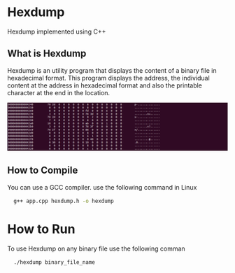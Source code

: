 # Hexdump

Hexdump implemented using C++

## What is Hexdump
Hexdump is an utility program that displays the content of a binary file in hexadecimal format. This program displays the address, the individual content at the address in hexadecimal format and also the printable character at the end in the location.

![Example Output of Hexdump](https://github.com/satanic-devil/output-files/blob/main/hexdump.png?raw=true)

## How to Compile
You can use a GCC compiler. use the following command in Linux

```bash
  g++ app.cpp hexdump.h -o hexdump
```

# How to Run
To use Hexdump on any binary file use the following comman
```bash
  ./hexdump binary_file_name
```
